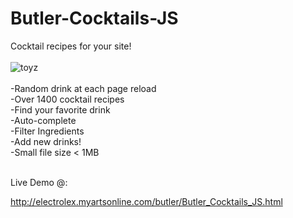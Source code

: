 # Butler-Cocktails-JS
Cocktail recipes for your site!
<br><br>
![toyz](https://user-images.githubusercontent.com/16135535/135727654-387b5929-eb3a-4867-aff4-b6db629bba15.png)
<br>
<br>
-Random drink at each page reload<br>
-Over 1400 cocktail recipes<br>
-Find your favorite drink<br>
-Auto-complete<br>
-Filter Ingredients<br>
-Add new drinks!<br>
-Small file size < 1MB<br><br>

Live Demo @: 

http://electrolex.myartsonline.com/butler/Butler_Cocktails_JS.html
